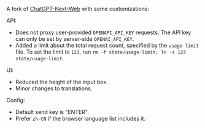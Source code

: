 A fork of [ChatGPT-Next-Web](https://github.com/Yidadaa/ChatGPT-Next-Web) with some customizations:

API:
- Does not proxy user-provided `OPENAPI_API_KEY` requests. The API key can only be set by server-side `OPENAI_API_KEY`.
- Added a limit about the total request count, specified by the `usage-limit` file. To set the limit to `123`, run `rm -f state/usage-limit; ln -s 123 state/usage-limit`.

UI:
- Reduced the height of the input box.
- Minor changes to translations.

Config:
- Default send key is "ENTER".
- Prefer `zh-CN` if the browser language list includes it.
